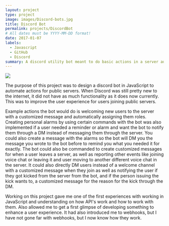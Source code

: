 ```yaml
---
layout: project
type: project
image: images/Discord-bots.jpg
title: Discord Bot
permalink: projects/DiscordBot
# All dates must be YYYY-MM-DD format!
date: 2017-01-07
labels:
  - Javascript
  - GitHub
  - Discord
summary: A discord utility bot meant to do basic actions in a server automatically.
---
```


<img class="ui medium right floated rounded image" src="https://omgeeky.com/wp-content/uploads/2020/02/How-To-Add-Bots-To-Discord.png">

The purpose of this project was to design a discord bot in JavaScript to automate actions for public servers. When Discord was still pretty new to the internet, it did not have as much functionality as it does now currently. This was to improve the user experience for users joining public servers.

Example actions the bot would do is welcoming new users to the server with a customized message and automatically assigning them roles. Creating personal alarms by using certain commands with the bot was also implemented if a user needed a reminder or alarm and want the bot to notify them through a DM instead of messaging them through the server. You could also create a message with the alarms so the bot will DM you the message you wrote to the bot before to remind you what you needed it for exactly. The bot could also be commanded to create customized messages for when a user leaves a server, as well as reporting other events like joining voice chat or leaving it and user moving to another different voice chat in the server. It could also directly DM users instead of a welcome channel with a customized message when they join as well as notifying the user if they got kicked from the server from the bot, and if the person issuing the kick wants to, a customized message for the reason for the kick through the DM.

Working on this project gave me one of the first experiences with working in JavaScript and understanding on how API's work and how to work with them. Also allowed me to get a first glimpse of developing something to enhance a user experience. It had also introduced me to webhooks, but I have not gone far with webhooks, but I now know how they work.
